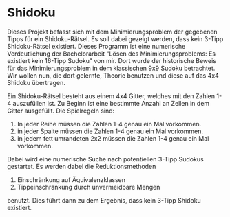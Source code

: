 # Shidoku
Dieses Projekt befasst sich mit dem Minimierungsproblem der gegebenen Tipps für ein Shidoku-Rätsel. Es soll dabei gezeigt werden, dass kein 3-Tipp Shidoku-Rätsel existiert.
Dieses Programm ist eine numerische Verdeutlichung der Bachelorarbeit "Lösen des Minimierungsproblems: Es existiert kein 16-Tipp Sudoku" von mir. Dort wurde der historische Beweis für das Minimierungsproblem in dem klassischen 9x9 Sudoku betrachtet.
Wir wollen nun, die dort gelernte, Theorie benutzen und diese auf das 4x4 Shidoku übertragen.

Ein Shidoku-Rätsel besteht aus einem 4x4 Gitter, welches mit den Zahlen 1-4 auszufüllen ist. Zu Beginn ist eine bestimmte Anzahl an Zellen in dem Gitter ausgefüllt.
Die Spielregeln sind:
  1. In jeder Reihe müssen die Zahlen 1-4 genau ein Mal vorkommen.
  2. in jeder Spalte müssen die Zahlen 1-4 genau ein Mal vorkommen.
  3. in jedem fett umrandeten 2x2 müssen die Zahlen 1-4 genau ein Mal vorkommen.

Dabei wird eine numerische Suche nach potentiellen 3-Tipp Sudokus gestartet. Es werden dabei die Reduktionsmethoden
 1. Einschränkung auf Äquivalenzklassen
 2. Tippeinschränkung durch unvermeidbare Mengen

benutzt. Dies führt dann zu dem Ergebnis, dass kein 3-Tipp Shidoku existiert.
